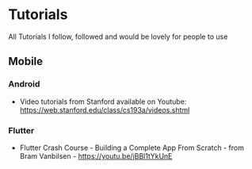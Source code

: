 # Tutorials
All Tutorials I follow, followed and would be lovely for people to use

## Mobile
### Android
- Video tutorials from Stanford available on Youtube: https://web.stanford.edu/class/cs193a/videos.shtml
### Flutter
- Flutter Crash Course - Building a Complete App From Scratch - from Bram Vanbilsen - https://youtu.be/jBBl1tYkUnE
